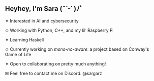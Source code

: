 ## Heyhey, I'm Sara (˶˙ᵕ˙ )ﾉﾞ

✦   Interested in AI and cybersecurity

✩   Working with Python, C++, and my lil’ Raspberry Pi

✦ 	Learning Haskell

✩ 	Currently working on _mono-no-aware_: a project based on Conway's Game of Life

✦ 	Open to collaborating on pretty much anything!

✉︎   Feel free to contact me on Discord: @sargarz 
